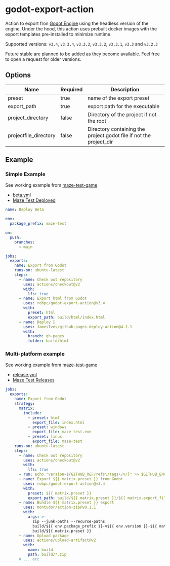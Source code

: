 # godot-export-action

Action to export fron [Godot Engine](https://godotengine.org/) using the headless version
of the engine. Under the hood, this action uses prebuilt docker images with the export
templates pre-installed to minimize runtime.

Supported versions:
`v3.4`, `v3.3.4`, `v3.3.3`, `v3.3.2`, `v3.3.1`, `v3.3` and `v3.2.3`

Future stable are planned to be added as they become available. Feel free to open a request for older versions.

## Options

| Name                  | Required | Description                                                        |
| --------------------- | -------- | ------------------------------------------------------------------ |
| preset                | true     | name of the export preset                                          |
| export_path           | true     | export path for the executable                                     |
| project_directory     | false    | Directory of the project if not the root                           |
| projectfile_directory | false    | Directory containing the project.godot file if not the project_dir |

## Example

### Simple Example

See working example from [maze-test-game](https://github.com/robpc/maze-test-game)
* [beta.yml](https://github.com/robpc/maze-test-game/blob/main/.github/workflows/beta.yml)
* [Maze Test Deployed](https://robpc.github.io/maze-test-game/)

```yaml
name: Deploy Beta

env:
  package_prefix: maze-test

on:
  push:
    branches:
      - main

jobs:
  exports:
    name: Export from Godot
    runs-on: ubuntu-latest
    steps:
      - name: Check out repository
        uses: actions/checkout@v2
        with:
          lfs: true
      - name: Export html from Godot
        uses: robpc/godot-export-action@v3.4
        with:
          preset: html
          export_path: build/html/index.html
      - name: Deploy 🚀
        uses: JamesIves/github-pages-deploy-action@4.1.1
        with:
          branch: gh-pages
          folder: build/html
```

### Multi-platform example

See working example from [maze-test-game](https://github.com/robpc/maze-test-game)
* [release.yml](https://github.com/robpc/maze-test-game/blob/main/.github/workflows/release.yml)
* [Maze Test Releases](https://github.com/robpc/maze-test-game/releases)

```yaml
jobs:
  exports:
    name: Export from Godot
    strategy:
      matrix:
        include:
          - preset: html
            export_file: index.html
          - preset: windows
            export_file: maze-test.exe
          - preset: linux
            export_file: maze-test
    runs-on: ubuntu-latest
    steps:
      - name: Check out repository
        uses: actions/checkout@v2
        with:
          lfs: true
      - run: echo "version=${GITHUB_REF/refs\/tags\/v/}" >> $GITHUB_ENV
      - name: Export ${{ matrix.preset }} from Godot
        uses: robpc/godot-export-action@v3.4
        with:
          preset: ${{ matrix.preset }}
          export_path: build/${{ matrix.preset }}/${{ matrix.export_file }}
      - name: Bundle ${{ matrix.preset }} export
        uses: montudor/action-zip@v0.1.1
        with:
          args: >-
            zip --junk-paths --recurse-paths
            build/${{ env.package_prefix }}-v${{ env.version }}-${{ matrix.preset }}.zip
            build/${{ matrix.preset }}
      - name: Upload package
        uses: actions/upload-artifact@v2
        with:
          name: build
          path: build/*.zip
      # ... etc
```